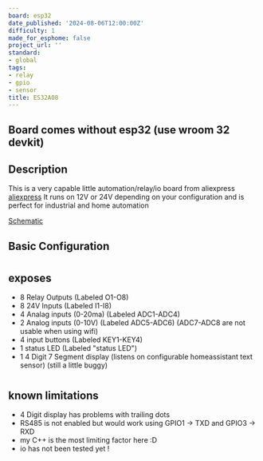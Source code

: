 ```yaml
---
board: esp32
date_published: '2024-08-06T12:00:00Z'
difficulty: 1
made_for_esphome: false
project_url: ''
standard:
- global
tags:
- relay
- gpio
- sensor
title: ES32A08
---
```


## Board comes without esp32 (use wroom 32 devkit)

## Description

This is a very capable little automation/relay/io board from aliexpress [aliexpress](https://www.aliexpress.us/item/3256805999936525.html)
It runs on 12V or 24V depending on your configuration and is perfect for industrial and home automation

[Schematic](./Schematic_ES32A08.pdf)

## Basic Configuration

#

## exposes

- 8 Relay Outputs (Labeled O1-O8)
- 8 24V Inputs (Labeled I1-I8)
- 4 Analag inputs (0-20ma) (Labeled ADC1-ADC4)
- 2 Analog inputs (0-10V) (Labeled ADC5-ADC6) (ADC7-ADC8 are not usable when using wifi)
- 4 input buttons (Labeled KEY1-KEY4)
- 1 status LED (Labeled "status LED")
- 1 4 Digit 7 Segment display (listens on configurable homeassistant text sensor) (still a little buggy)
#

## known limitations

- 4 Digit display has problems with trailing dots
- RS485 is not enabled but would work using GPIO1 -> TXD and GPIO3 -> RXD
- my C++ is the most limiting factor here :D
- io has not been tested yet !